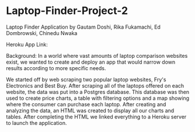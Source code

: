 # Laptop-Finder-Project-2

Laptop Finder Application by Gautam Doshi, Rika Fukamachi, Ed Dombrowski, Chinedu Nwaka

Heroku App Link:

Background:
In a world where vast amounts of laptop comparison websites exist, we wanted to create and deploy an app that would narrow down results according to more specific needs.

We started off by web scraping two popular laptop websites, Fry's Electronics and Best Buy. After scraping all of the laptops offered on each website, the data was put into a Postgres database. This database was then used to create price charts, a table with filtering options and a map showing where the consumer can purchase each laptop. After creating and analyzing the data, an HTML was created to display all our charts and tables. After completing the HTML we linked everything to a Heroku server to launch the application.
